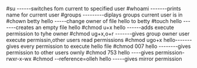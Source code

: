 #su   ------switches fom current to specified user
#whoami -------prints name for current user
#groups ---------diplays groups current user is in
#chown betty hello  -----change owner of file hello to betty
#touch hello -------creates an empty file hello
#chmod u+x hello ------adds execute permission to tyhe owner
#chmod ug+x,o+r -------gives group owner user execute permissin,other users read permissions
#chmod ugo+x hello-------gives every permission to execute hello file
#chmod 007 hello --------gives permission to other users ownly
#chmod 753 hello ----gives permission-rwxr-x-wx
#chmod --reference=olleh hello -----gives mirror permission
